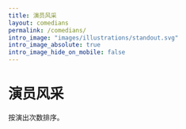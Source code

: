 ```yaml
---
title: 演员风采
layout: comedians
permalink: /comedians/
intro_image: "images/illustrations/standout.svg"
intro_image_absolute: true
intro_image_hide_on_mobile: false
---
```


# 演员风采

按演出次数排序。
